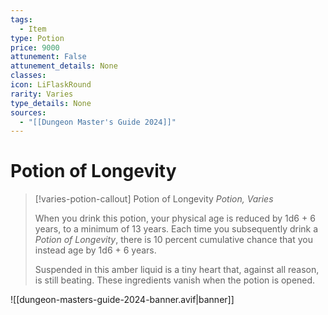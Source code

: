 ```yaml
---
tags:
  - Item
type: Potion
price: 9000
attunement: False
attunement_details: None
classes:
icon: LiFlaskRound
rarity: Varies
type_details: None
sources: 
  - "[[Dungeon Master's Guide 2024]]"
---
```

# Potion of Longevity
>[!varies-potion-callout] Potion of Longevity
>_Potion, Varies_
>
>When you drink this potion, your physical age is reduced by 1d6 + 6 years, to a minimum of 13 years. Each time you subsequently drink a _Potion of Longevity_, there is 10 percent cumulative chance that you instead age by 1d6 + 6 years.
>
>Suspended in this amber liquid is a tiny heart that, against all reason, is still beating. These ingredients vanish when the potion is opened.
>


![[dungeon-masters-guide-2024-banner.avif|banner]]